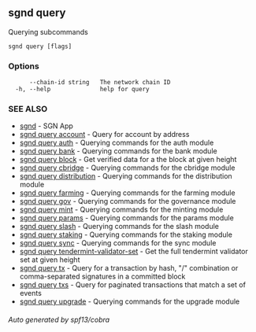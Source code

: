 ## sgnd query

Querying subcommands

```
sgnd query [flags]
```

### Options

```
      --chain-id string   The network chain ID
  -h, --help              help for query
```

### SEE ALSO

* [sgnd](sgnd.md)	 - SGN App
* [sgnd query account](sgnd_query_account.md)	 - Query for account by address
* [sgnd query auth](sgnd_query_auth.md)	 - Querying commands for the auth module
* [sgnd query bank](sgnd_query_bank.md)	 - Querying commands for the bank module
* [sgnd query block](sgnd_query_block.md)	 - Get verified data for a the block at given height
* [sgnd query cbridge](sgnd_query_cbridge.md)	 - Querying commands for the cbridge module
* [sgnd query distribution](sgnd_query_distribution.md)	 - Querying commands for the distribution module
* [sgnd query farming](sgnd_query_farming.md)	 - Querying commands for the farming module
* [sgnd query gov](sgnd_query_gov.md)	 - Querying commands for the governance module
* [sgnd query mint](sgnd_query_mint.md)	 - Querying commands for the minting module
* [sgnd query params](sgnd_query_params.md)	 - Querying commands for the params module
* [sgnd query slash](sgnd_query_slash.md)	 - Querying commands for the slash module
* [sgnd query staking](sgnd_query_staking.md)	 - Querying commands for the staking module
* [sgnd query sync](sgnd_query_sync.md)	 - Querying commands for the sync module
* [sgnd query tendermint-validator-set](sgnd_query_tendermint-validator-set.md)	 - Get the full tendermint validator set at given height
* [sgnd query tx](sgnd_query_tx.md)	 - Query for a transaction by hash, "<addr>/<seq>" combination or comma-separated signatures in a committed block
* [sgnd query txs](sgnd_query_txs.md)	 - Query for paginated transactions that match a set of events
* [sgnd query upgrade](sgnd_query_upgrade.md)	 - Querying commands for the upgrade module

###### Auto generated by spf13/cobra
